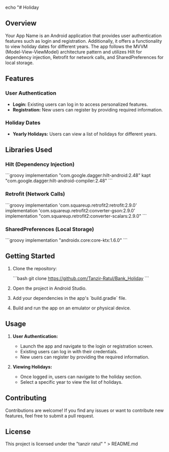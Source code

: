 echo "# Holiday

## Overview

Your App Name is an Android application that provides user authentication features such as login and registration. Additionally, it offers a functionality to view holiday dates for different years. The app follows the MVVM (Model-View-ViewModel) architecture pattern and utilizes Hilt for dependency injection, Retrofit for network calls, and SharedPreferences for local storage.

## Features

### User Authentication

- **Login:** Existing users can log in to access personalized features.
- **Registration:** New users can register by providing required information.

### Holiday Dates

- **Yearly Holidays:** Users can view a list of holidays for different years.

## Libraries Used

### Hilt (Dependency Injection)

\`\`\`groovy
implementation \"com.google.dagger:hilt-android:2.48\"
kapt \"com.google.dagger:hilt-android-compiler:2.48\"
\`\`\`

### Retrofit (Network Calls)

\`\`\`groovy
implementation 'com.squareup.retrofit2:retrofit:2.9.0'
implementation 'com.squareup.retrofit2:converter-gson:2.9.0'
implementation \"com.squareup.retrofit2:converter-scalars:2.9.0\"
\`\`\`

### SharedPreferences (Local Storage)

\`\`\`groovy
implementation \"androidx.core:core-ktx:1.6.0\"
\`\`\`

## Getting Started

1. Clone the repository:

   \`\`\`bash
   git clone https://github.com/Tanzir-Ratul/Bank_Holiday
   \`\`\`

2. Open the project in Android Studio.

3. Add your dependencies in the app's \`build.gradle\` file.

4. Build and run the app on an emulator or physical device.

## Usage

1. **User Authentication:**
    - Launch the app and navigate to the login or registration screen.
    - Existing users can log in with their credentials.
    - New users can register by providing the required information.

2. **Viewing Holidays:**
    - Once logged in, users can navigate to the holiday section.
    - Select a specific year to view the list of holidays.

## Contributing

Contributions are welcome! If you find any issues or want to contribute new features, feel free to submit a pull request.

## License

This project is licensed under the "tanzir ratul" 
" > README.md

